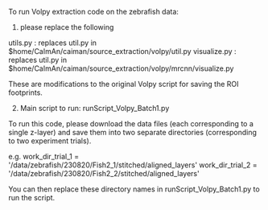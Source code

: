 To run Volpy extraction code on the zebrafish data: 

1. please replace the following

utils.py : replaces util.py in $home/CaImAn/caiman/source_extraction/volpy/util.py
visualize.py : replaces util.py in $home/CaImAn/caiman/source_extraction/volpy/mrcnn/visualize.py

These are modifications to the original Volpy script for saving the ROI footprints. 

2. Main script to run: runScript_Volpy_Batch1.py

To run this code, please download the data files (each corresponding to a single z-layer) and save them into two separate directories (corresponding to two experiment trials). 

e.g. 
work_dir_trial_1 =  '/data/zebrafish/230820/Fish2_1/stitched/aligned_layers'
work_dir_trial_2 =  '/data/zebrafish/230820/Fish2_2/stitched/aligned_layers'

You can then replace these directory names in runScript_Volpy_Batch1.py to run the script.
